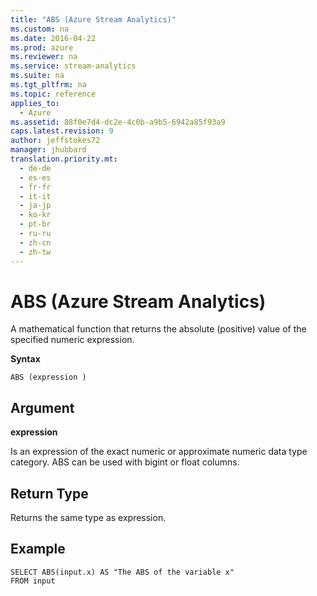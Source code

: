 ```yaml
---
title: "ABS (Azure Stream Analytics)"
ms.custom: na
ms.date: 2016-04-22
ms.prod: azure
ms.reviewer: na
ms.service: stream-analytics
ms.suite: na
ms.tgt_pltfrm: na
ms.topic: reference
applies_to: 
  - Azure
ms.assetid: 88f0e7d4-dc2e-4c0b-a9b5-6942a85f93a9
caps.latest.revision: 9
author: jeffstokes72
manager: jhubbard
translation.priority.mt: 
  - de-de
  - es-es
  - fr-fr
  - it-it
  - ja-jp
  - ko-kr
  - pt-br
  - ru-ru
  - zh-cn
  - zh-tw
---
```

# ABS (Azure Stream Analytics)
  A mathematical function that returns the absolute (positive) value of the specified numeric expression.  
  
 **Syntax**  
  
```  
ABS (expression )  
```  
  
## Argument  
 **expression**  
  
 Is an expression of the exact numeric or approximate numeric data type category. ABS can be used with bigint or float columns.  
  
## Return Type  
 Returns the same type as expression.  
  
## Example  
  
```  
SELECT ABS(input.x) AS "The ABS of the variable x"  
FROM input  
```  
  
  